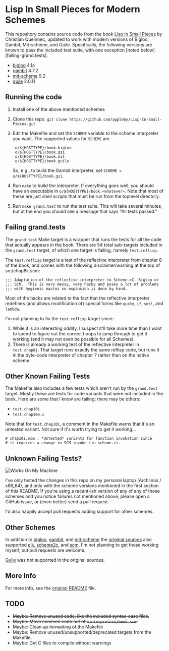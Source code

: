 Lisp In Small Pieces for Modern Schemes
=======================================

This repository contains source code from the book
[Lisp In Small Pieces][LiSP] by Christian Queinnec, updated to work
with modern versions of Bigloo, Gambit, Mit-scheme, and
Guile. Specifically, the following versions are known to pass the
included test suite, with one exception
[noted below][failing-grand.tests].

- [bigloo][] 4.1a
- [gambit][] 4.7.2
- [mit-scheme][] 9.2
- [guile][] 2.0.11

Running the code
----------------

1. Install one of the above mentioned schemes

2. Clone this repo.
    `git clone https://github.com/appleby/Lisp-In-Small-Pieces.git`

3. Edit the Makefile and set the `SCHEME` variable to the scheme
   interpreter you want. The supported values for `SCHEME` are

        o/${HOSTTYPE}/book.bigloo
        o/${HOSTTYPE}/book.gsi
        o/${HOSTTYPE}/book.mit
        o/${HOSTTYPE}/book.guile

   So, e.g., to build the Gambit interpreter, set `SCHEME =
   o/${HOSTTYPE}/book.gsi`.

4. Run `make` to build the interpreter. If everything goes well, you
   should have an executable in `o/${HOSTTYPE}/book.<whatever>`. Note
   that most of these are just shell scripts that must be run from the
   toplevel directory.

5. Run `make grand.test` to run the test suite. This will take several minutes,
   but at the end you should see a message that says "All tests passed."

Failing grand.tests
-------------------

The `grand.test` Make target is a wrapper that runs the tests for all
the code that actually appears in the book. There are 54 total
sub-targets included in the `grand.test` target, of which one target
is failing, namely `test.reflisp`.

The `test.reflisp` target is a test of the reflective interpreter from
chapter 8 of the book, and comes with the following disclaimer/warning
at the top of src/chap8k.scm:

    ;;; Adaptation of the reflective interpreter to Scheme->C, Bigloo or
    ;;; SCM.  This is very messy, very hacky and poses a lot of problems
    ;;; with hygienic macros so expansion is done by hand.

Most of the hacks are related to the fact that the reflective
interpreter redefines (and allows modification of) special forms like
`quote`, `if`, `set!`, and `lambda`.

I'm not planning to fix the `test.reflisp` target since:

1. While it is an interesting oddity, I suspect it'll take more time
   than I want to spend to figure out the correct hoops to jump
   through to get it working (and it may not even be possible for all
   Schemes).
2. There is already a working test of the reflective interpreter in
   `test.chap8j`. That target runs exactly the same reflisp code, but
   runs it in the byte-code interpreter of chapter 7 rather than on
   the native scheme.

Other Known Failing Tests
-------------------------

The Makefile also includes a few tests which aren't run by the
`grand.test` target. Mostly these are tests for code variants that
were not included in the book. Here are some that I know are failing;
there may be others:

- `test.chap10i`
- `test.chap10e.c`

Note that for `test.chap10i`, a comment in the Makefile warns that
it's an untested variant. Not sure if it's worth trying to get it
working...

    # chap10i.scm : *Untested* variants for function invokation since
    # it requires a change in SCM_invoke (in scheme.c).

Unknown Failing Tests?
----------------------

![Works On My Machine](http://blog.codinghorror.com/content/images/uploads/2007/03/6a0120a85dcdae970b0128776ff992970c-pi.png)

I've only tested the changes in this repo on my personal laptop
(Archlinux / x86_64), and only with the scheme versions mentioned in
the first section of this README. If you're using a recent-ish version
of any of any of those schemes and you notice failures not mentioned
above, please open a GitHub issue, or (even better) send a pull
request.

I'd also happily accept pull requests adding support for other schemes.

Other Schemes
-------------

In addition to [bigloo][], [gambit][], and [mit-scheme][] the [original
sources][LiSP-2ndEdition] also supported [elk][], [scheme2c][], and [scm][].
I'm not planning to get those working myself, but pull requests are welcome.

[Guile][guile] was not supported in the original sources.

More Info
---------

For more info, see the [original README][README] file.

TODO
----

* ~~Maybe: Remove unused code, like the included syntax-case files.~~
* ~~Maybe: Move common code out of `<interpreter>/book.scm`.~~
* ~~Maybe: Clean up formatting of the Makefile~~
* Maybe: Remove unused/unsupported/deprecated targets from the Makefile.
* Maybe: Get C files to compile without warnings


[README]: https://raw.githubusercontent.com/appleby/Lisp-In-Small-Pieces/master/README.orig
[failing-grandtests]: https://github.com/appleby/Lisp-In-Small-Pieces#failing-grand.tests

[LiSP]: http://pagesperso-systeme.lip6.fr/Christian.Queinnec/WWW/LiSP.html
[LiSP-2ndEdition]: http://pagesperso-systeme.lip6.fr/Christian.Queinnec/Books/LiSP-2ndEdition-2006Dec11.tgz

[bigloo]: http://www-sop.inria.fr/indes/fp/Bigloo
[elk]: http://sam.zoy.org/elk/
[gambit]: http://dynamo.iro.umontreal.ca/wiki/index.php/Main_Page
[mit-scheme]: http://www.gnu.org/software/mit-scheme/
[scheme2c]: https://github.com/barak/scheme2c
[scm]: http://people.csail.mit.edu/jaffer/SCM
[guile]: http://www.gnu.org/software/guile/

